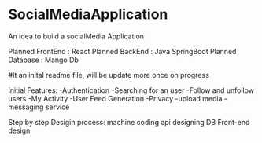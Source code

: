 # SocialMediaApplication
An idea to build a socialMedia Application

Planned FrontEnd : React
Planned BackEnd  : Java SpringBoot
Planned Database : Mango Db

#It an inital readme file, will be update more once on progress

Initial Features:
-Authentication
-Searching for an user
-Follow and unfollow users
-My Activity
-User Feed Generation
-Privacy
-upload media
-messaging service

Step by step Desigin process:
machine coding
api designing
DB 
Front-end design
